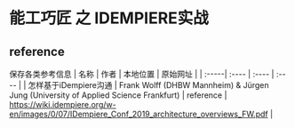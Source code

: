 # 能工巧匠 之 IDEMPIERE实战

## reference

保存各类参考信息
| 名称 | 作者 | 本地位置 | 原始网址 |
| :-----| :---- | :---- | :---- |
| 怎样基于iDempiere沟通 | Frank Wolff (DHBW Mannheim) & Jürgen Jung (University of Applied Science Frankfurt) | reference | https://wiki.idempiere.org/w-en/images/0/07/IDempiere_Conf_2019_architecture_overviews_FW.pdf |
